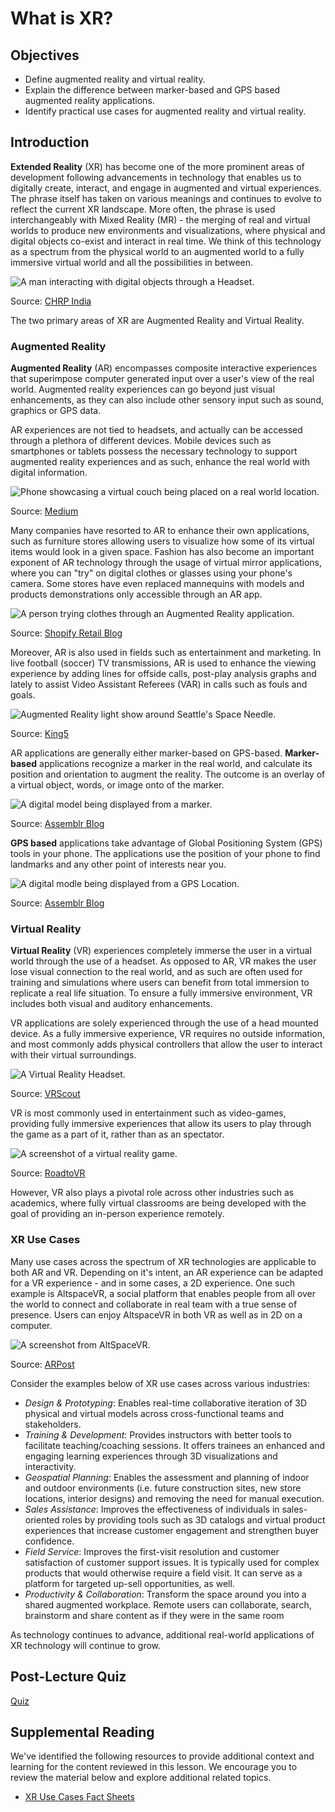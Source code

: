 # What is XR?

## Objectives

- Define augmented reality and virtual reality.
- Explain the difference between marker-based and GPS based augmented reality applications.
- Identify practical use cases for augmented reality and virtual reality.

## Introduction

**Extended Reality** (XR) has become one of the more prominent areas of development following advancements in technology that enables us to digitally create, interact, and engage in augmented and virtual experiences. The phrase itself has taken on various meanings and continues to evolve to reflect the current XR landscape. More often, the phrase is used interchangeably with Mixed Reality (MR) - the merging of real and virtual worlds to produce new environments and visualizations, where physical and digital objects co-exist and interact in real time. We think of this technology as a spectrum from the physical world to an augmented world to a fully immersive virtual world and all the possibilities in between.

![A man interacting with digital objects through a Headset.](../../images/xr-show.png)

Source: [CHRP India](https://www.chrp-india.com/blog/extended-reality-the-new-age-immersive-technology-star/)

The two primary areas of XR are Augmented Reality and Virtual Reality.

### Augmented Reality

**Augmented Reality** (AR) encompasses composite interactive experiences that superimpose computer generated input over a user's view of the real world. Augmented reality experiences can go beyond just visual enhancements, as they can also include other sensory input such as sound, graphics or GPS data.

AR experiences are not tied to headsets, and actually can be accessed through a plethora of different devices. Mobile devices such as smartphones or tablets possess the necessary technology to support augmented reality experiences and as such, enhance the real world with digital information.

![Phone showcasing a virtual couch being placed on a real world location.](../../images/ar-furniture-placement.png)

Source: [Medium](https://medium.com/@riyajohn9495/why-augmented-reality-is-important-5f558fab2a0f)

Many companies have resorted to AR to enhance their own applications, such as furniture stores allowing users to visualize how some of its virtual items would look in a given space. Fashion has also become an important exponent of AR technology through the usage of virtual mirror applications, where you can "try" on digital clothes or glasses using your phone's camera. Some stores have even replaced mannequins with models and products demonstrations only accessible through an AR app.

![A person trying clothes through an Augmented Reality application.](../../images/smart-dresser-app.jpg)

Source: [Shopify Retail Blog](https://www.shopify.com/retail/how-these-retailers-are-using-augmented-reality-to-enhance-the-customer-experience)

Moreover, AR is also used in fields such as entertainment and marketing. In live football (soccer) TV transmissions, AR is used to enhance the viewing experience by adding lines for offside calls, post-play analysis graphs and lately to assist Video Assistant Referees (VAR) in calls such as fouls and goals.

![Augmented Reality light show around Seattle's Space Needle.](../../images/ar-space-needle-show.png)

Source: [King5](https://www.king5.com/article/news/local/seattles-stunning-new-years-at-the-needle-show-goes-virtual-this-year/281-0ec1d1e2-543d-4fe2-bc07-37968691b905)

AR applications are generally either marker-based on GPS-based. **Marker-based** applications recognize a marker in the real world, and calculate its position and orientation to augment the reality. The outcome is an overlay of a virtual object, words, or image onto of the marker.

![A digital model being displayed from a marker.](../../images/ar-marker-based.png)​

Source: [Assemblr Blog](https://blog.assemblrworld.com/3-different-types-of-marker/)

**GPS based** applications take advantage of Global Positioning System (GPS) tools in your phone. The applications use the position of your phone to find landmarks and any other point of interests near you.

![A digital modle being displayed from a GPS Location.](../../images/ar-gps-based.png)

Source: [Assemblr Blog](https://blog.assemblrworld.com/3-different-types-of-marker/)

### Virtual Reality

**Virtual Reality** (VR) experiences completely immerse the user in a virtual world through the use of a headset. As opposed to AR, VR makes the user lose visual connection to the real world, and as such are often used for training and simulations where users can benefit from total immersion to replicate a real life situation. To ensure a fully immersive environment, VR includes both visual and auditory enhancements.

VR applications are solely experienced through the use of a head mounted device. As a fully immersive experience, VR requires no outside information, and most commonly adds physical controllers that allow the user to interact with their virtual surroundings.

![A Virtual Reality Headset.](../../images/vr-headset.png)

Source: [VRScout](https://vrscout.com/news/samsungs-odyssey-vr-headset-oled/)

VR is most commonly used in entertainment such as video-games, providing fully immersive experiences that allow its users to play through the game as a part of it, rather than as an spectator.

![A screenshot of a virtual reality game.](../../images/vr-game-beatsaber.png)

Source: [RoadtoVR](https://www.roadtovr.com/beat-saber-to-get-more-songs-expert-difficulty-and-pro-mode/)

However, VR also plays a pivotal role across other industries such as academics, where fully virtual classrooms are being developed with the goal of providing an in-person experience remotely.

### XR Use Cases

Many use cases across the spectrum of XR technologies are applicable to both AR and VR. Depending on it's intent, an AR experience can be adapted for a VR experience - and in some cases, a 2D experience. One such example is AltspaceVR, a social platform that enables people from all over the world to connect and collaborate in real team with a true sense of presence. Users can enjoy AltspaceVR in both VR as well as in 2D on a computer.

![A screenshot from AltSpaceVR.](../../images/altspacevr-screenshot.png)

Source: [ARPost](https://arpost.co/2020/07/21/altspacevr-update-customization-options/)

Consider the examples below of XR use cases across various industries:

- _Design & Prototyping_:  Enables real-time collaborative iteration of 3D physical and virtual models across cross-functional teams and stakeholders.
- _Training & Development_: Provides instructors with better tools to facilitate teaching/coaching sessions. It offers trainees an enhanced and engaging learning experiences through 3D visualizations and interactivity.
- _Geospatial Planning_:  Enables the assessment and planning of indoor and outdoor environments (i.e. future construction sites, new store locations, interior designs) and removing the need for manual execution.
- _Sales Assistance_:   Improves the effectiveness of individuals in sales-oriented roles by providing tools such as 3D catalogs and virtual product experiences that increase customer engagement and strengthen buyer confidence.
- _Field Service_:  Improves the first-visit resolution and customer satisfaction of customer support issues. It is typically used for complex products that would otherwise require a field visit.  It can  serve as a platform for targeted up-sell opportunities, as well.
- _Productivity & Collaboration_:   Transform the space around you into a shared augmented workplace. Remote users can collaborate, search, brainstorm and share content as if they were in the same room

As technology continues to advance, additional real-world applications of XR technology will continue to grow.

## Post-Lecture Quiz

[Quiz](https://ashy-plant-023e6671e.1.azurestaticapps.net/quiz/0)

## Supplemental Reading

We've identified the following resources to provide additional context and learning for the content reviewed in this lesson. We encourage you to review the material below and explore additional related topics.

- [XR Use Cases Fact Sheets](https://xra.org/public-policy/xr-use-cases-fact-sheets/)
